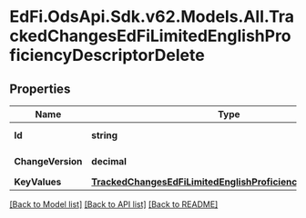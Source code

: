 # EdFi.OdsApi.Sdk.v62.Models.All.TrackedChangesEdFiLimitedEnglishProficiencyDescriptorDelete

## Properties

Name | Type | Description | Notes
------------ | ------------- | ------------- | -------------
**Id** | **string** | Resource identifier | [optional] 
**ChangeVersion** | **decimal** | Change version | [optional] 
**KeyValues** | [**TrackedChangesEdFiLimitedEnglishProficiencyDescriptorKey**](TrackedChangesEdFiLimitedEnglishProficiencyDescriptorKey.md) |  | [optional] 

[[Back to Model list]](../README.md#documentation-for-models) [[Back to API list]](../README.md#documentation-for-api-endpoints) [[Back to README]](../README.md)

